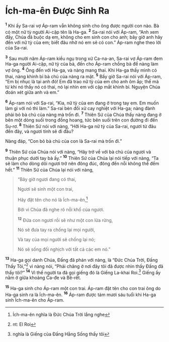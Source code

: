# Ích-ma-ên Ðược Sinh Ra
<sup><b>1</b></sup> Khi ấy Sa-rai vợ Áp-ram vẫn không sinh cho ông được người con nào. Bà có một nữ tỳ người Ai-cập tên là Ha-ga. <sup><b>2</b></sup> Sa-rai nói với Áp-ram, “Anh xem đấy, Chúa đã buộc dạ em, không cho em sinh con cho anh; bây giờ anh hãy đến với nữ tỳ của em; biết đâu nhờ nó em sẽ có con.” Áp-ram nghe theo lời của Sa-rai.

<sup><b>3</b></sup> Sau mười năm Áp-ram kiều ngụ trong xứ Ca-na-an, Sa-rai vợ Áp-ram đem Ha-ga người Ai-cập, nữ tỳ của bà, đến cho Áp-ram chồng bà để nàng làm vợ ông. <sup><b>4</b></sup> Ông đến với Ha-ga, và nàng mang thai. Khi Ha-ga thấy mình có thai, nàng khinh bỉ bà chủ của nàng ra mặt. <sup><b>5</b></sup> Bấy giờ Sa-rai nói với Áp-ram, “Em bị nhục là tại anh đó! Em đã trao nữ tỳ của em cho anh ôm ấp; thế mà từ khi nó thấy nó có thai, nó lại nhìn em với cặp mắt khinh bỉ. Nguyện Chúa đoán xét giữa anh và em.”

<sup><b>6</b></sup> Áp-ram nói với Sa-rai, “Kìa, nữ tỳ của em đang ở trong tay em. Em muốn làm gì với nó thì làm.” Sa-rai bèn đối xử cay nghiệt với Ha-ga; nàng đành phải bỏ bà chủ của nàng mà trốn đi. <sup><b>7</b></sup> Thiên Sứ của Chúa thấy nàng đang ở bên một dòng suối trong đồng hoang, tức bên suối trên con đường đi đến Su-rơ. <sup><b>8</b></sup> Thiên Sứ nói với nàng, “Hỡi Ha-ga nữ tỳ của Sa-rai, ngươi từ đâu đến đây, và ngươi tính sẽ đi đâu?

Nàng đáp, “Con bỏ bà chủ của con là Sa-rai mà trốn đi.”

<sup><b>9</b></sup> Thiên Sứ của Chúa nói với nàng, “Hãy trở về với bà chủ của ngươi và thuận phục dưới tay bà ấy.” <sup><b>10</b></sup> Thiên Sứ của Chúa lại nói tiếp với nàng, “Ta sẽ làm cho dòng dõi ngươi trở nên đông đúc, đông đến nỗi không thể đếm hết.” <sup><b>11</b></sup> Thiên Sứ của Chúa lại nói với nàng,


> “Bây giờ ngươi đang có thai,
> 
> Ngươi sẽ sinh một con trai,
> 
> Hãy đặt tên cho nó là Ích-ma-ên,[^1]
> 
> Bởi vì Chúa đã nghe rõ nỗi khổ của ngươi.
> 
> <sup><b>12</b></sup> Ðứa con ngươi rồi sẽ như một con lừa rừng,
> 
> Nó sẽ đưa tay ra chống lại mọi người,
> 
> Và tay của mọi người sẽ chống lại nó;
> 
> Nó sẽ sống đối nghịch với tất cả các em nó.”
>

<sup><b>13</b></sup> Ha-ga gọi danh Chúa, Ðấng đã phán với nàng, là “Ðức Chúa Trời, Ðấng Thấy Tôi,”[^2] vì nàng nói, “Phải chăng ở nơi đây tôi đã được nhìn thấy Ðấng đã thấy tôi?” <sup><b>14</b></sup> Vì thế người ta đã gọi giếng đó là Giếng La-khai Roi.[^3] Giếng ấy nằm ở giữa khoảng Ca-đe và Bê-rết.

<sup><b>15</b></sup> Ha-ga sinh cho Áp-ram một con trai. Áp-ram đặt tên cho con trai ông do Ha-ga sinh ra là Ích-ma-ên. <sup><b>16</b></sup> Áp-ram được tám mươi sáu tuổi khi Ha-ga sinh Ích-ma-ên cho Áp-ram.

[^1]: Ích-ma-ên nghĩa là Ðức Chúa Trời lắng nghe
[^2]: nt: El Roi
[^3]: nghĩa là Giếng của Ðấng Hằng Sống thấy tôi
